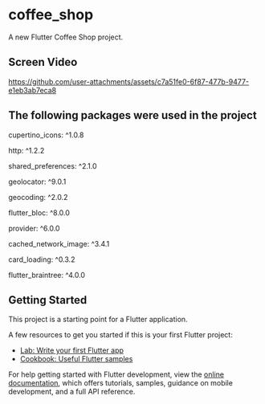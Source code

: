# coffee_shop

A new Flutter Coffee Shop project.

## Screen Video

https://github.com/user-attachments/assets/c7a51fe0-6f87-477b-9477-e1eb3ab7eca8

## The following packages were used in the project

  cupertino_icons: ^1.0.8
  
  http: ^1.2.2
  
  shared_preferences: ^2.1.0
  
  geolocator: ^9.0.1
  
  geocoding: ^2.0.2
  
  flutter_bloc: ^8.0.0
  
  provider: ^6.0.0
  
  cached_network_image: ^3.4.1
  
  card_loading: ^0.3.2
  
  flutter_braintree: ^4.0.0

## Getting Started

This project is a starting point for a Flutter application.

A few resources to get you started if this is your first Flutter project:

- [Lab: Write your first Flutter app](https://docs.flutter.dev/get-started/codelab)
- [Cookbook: Useful Flutter samples](https://docs.flutter.dev/cookbook)

For help getting started with Flutter development, view the
[online documentation](https://docs.flutter.dev/), which offers tutorials,
samples, guidance on mobile development, and a full API reference.
